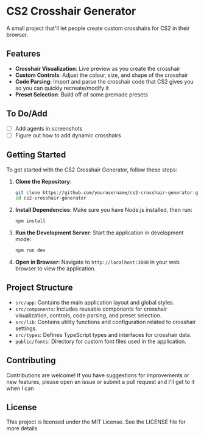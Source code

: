 # CS2 Crosshair Generator

A small project that'll let people create custom crosshairs for CS2 in their browser.

## Features

- **Crosshair Visualization**: Live preview as you create the crosshair
- **Custom Controls**: Adjust the colour, size, and shape of the crosshair
- **Code Parsing**: Import and parse the crosshair code that CS2 gives you so you can quickly recreate/modify it
- **Preset Selection**: Build off of some premade presets

## To Do/Add
- [ ] Add agents in screenshots
- [ ] Figure out how to add dynamic crosshairs

## Getting Started

To get started with the CS2 Crosshair Generator, follow these steps:

1. **Clone the Repository**:
   ```bash
   git clone https://github.com/yourusername/cs2-crosshair-generator.git
   cd cs2-crosshair-generator
   ```

2. **Install Dependencies**:
   Make sure you have Node.js installed, then run:
   ```bash
   npm install
   ```

3. **Run the Development Server**:
   Start the application in development mode:
   ```bash
   npm run dev
   ```

4. **Open in Browser**:
   Navigate to `http://localhost:3000` in your web browser to view the application.

## Project Structure

- `src/app`: Contains the main application layout and global styles.
- `src/components`: Includes reusable components for crosshair visualization, controls, code parsing, and preset selection.
- `src/lib`: Contains utility functions and configuration related to crosshair settings.
- `src/types`: Defines TypeScript types and interfaces for crosshair data.
- `public/fonts`: Directory for custom font files used in the application.

## Contributing

Contributions are welcome! If you have suggestions for improvements or new features, please open an issue or submit a pull request and I'll get to it when I can

## License

This project is licensed under the MIT License. See the LICENSE file for more details.